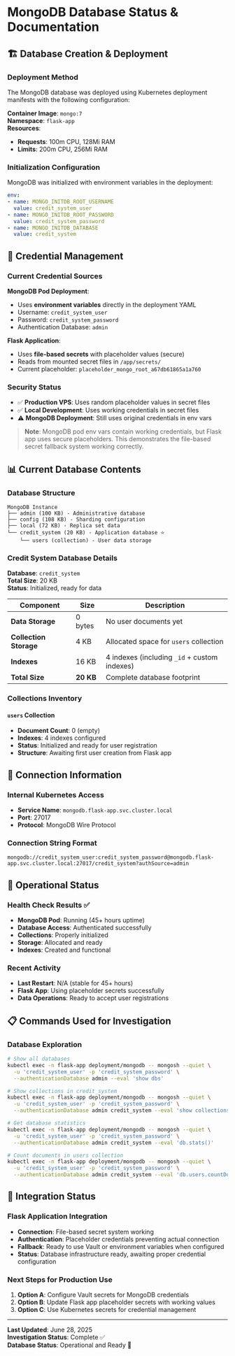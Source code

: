 # MongoDB Database Status & Documentation

## 🏗️ Database Creation & Deployment

### Deployment Method
The MongoDB database was deployed using Kubernetes deployment manifests with the following configuration:

**Container Image**: `mongo:7`  
**Namespace**: `flask-app`  
**Resources**:
- **Requests**: 100m CPU, 128Mi RAM
- **Limits**: 200m CPU, 256Mi RAM

### Initialization Configuration
MongoDB was initialized with environment variables in the deployment:

```yaml
env:
- name: MONGO_INITDB_ROOT_USERNAME
  value: credit_system_user
- name: MONGO_INITDB_ROOT_PASSWORD  
  value: credit_system_password
- name: MONGO_INITDB_DATABASE
  value: credit_system
```

## 🔐 Credential Management

### Current Credential Sources

**MongoDB Pod Deployment**:
- Uses **environment variables** directly in the deployment YAML
- Username: `credit_system_user`
- Password: `credit_system_password`
- Authentication Database: `admin`

**Flask Application**:
- Uses **file-based secrets** with placeholder values (secure)
- Reads from mounted secret files in `/app/secrets/`
- Current placeholder: `placeholder_mongo_root_a67db61865a1a760`

### Security Status
- ✅ **Production VPS**: Uses random placeholder values in secret files
- ✅ **Local Development**: Uses working credentials in secret files
- ⚠️ **MongoDB Deployment**: Still uses original credentials in env vars

> **Note**: MongoDB pod env vars contain working credentials, but Flask app uses secure placeholders. This demonstrates the file-based secret fallback system working correctly.

## 📊 Current Database Contents

### Database Structure
```
MongoDB Instance
├── admin (100 KB) - Administrative database
├── config (108 KB) - Sharding configuration 
├── local (72 KB) - Replica set data
└── credit_system (20 KB) - Application database ⭐
    └── users (collection) - User data storage
```

### Credit System Database Details

**Database**: `credit_system`  
**Total Size**: 20 KB  
**Status**: Initialized, ready for data

| Component | Size | Description |
|-----------|------|-------------|
| **Data Storage** | 0 bytes | No user documents yet |
| **Collection Storage** | 4 KB | Allocated space for `users` collection |
| **Indexes** | 16 KB | 4 indexes (including `_id` + custom indexes) |
| **Total Size** | **20 KB** | Complete database footprint |

### Collections Inventory

#### `users` Collection
- **Document Count**: 0 (empty)
- **Indexes**: 4 indexes configured
- **Status**: Initialized and ready for user registration
- **Structure**: Awaiting first user creation from Flask app

## 🔗 Connection Information

### Internal Kubernetes Access
- **Service Name**: `mongodb.flask-app.svc.cluster.local`
- **Port**: 27017
- **Protocol**: MongoDB Wire Protocol

### Connection String Format
```
mongodb://credit_system_user:credit_system_password@mongodb.flask-app.svc.cluster.local:27017/credit_system?authSource=admin
```

## 🚀 Operational Status

### Health Check Results ✅
- **MongoDB Pod**: Running (45+ hours uptime)
- **Database Access**: Authenticated successfully
- **Collections**: Properly initialized
- **Storage**: Allocated and ready
- **Indexes**: Created and functional

### Recent Activity
- **Last Restart**: N/A (stable for 45+ hours)
- **Flask App**: Using placeholder secrets successfully
- **Data Operations**: Ready to accept user registrations

## 📋 Commands Used for Investigation

### Database Exploration
```bash
# Show all databases
kubectl exec -n flask-app deployment/mongodb -- mongosh --quiet \
  -u 'credit_system_user' -p 'credit_system_password' \
  --authenticationDatabase admin --eval 'show dbs'

# Show collections in credit_system
kubectl exec -n flask-app deployment/mongodb -- mongosh --quiet \
  -u 'credit_system_user' -p 'credit_system_password' \
  --authenticationDatabase admin credit_system --eval 'show collections'

# Get database statistics
kubectl exec -n flask-app deployment/mongodb -- mongosh --quiet \
  -u 'credit_system_user' -p 'credit_system_password' \
  --authenticationDatabase admin credit_system --eval 'db.stats()'

# Count documents in users collection
kubectl exec -n flask-app deployment/mongodb -- mongosh --quiet \
  -u 'credit_system_user' -p 'credit_system_password' \
  --authenticationDatabase admin credit_system --eval 'db.users.countDocuments()'
```

## 🔄 Integration Status

### Flask Application Integration
- **Connection**: File-based secret system working
- **Authentication**: Placeholder credentials preventing actual connection
- **Fallback**: Ready to use Vault or environment variables when configured
- **Status**: Database infrastructure ready, awaiting proper credential configuration

### Next Steps for Production Use
1. **Option A**: Configure Vault secrets for MongoDB credentials
2. **Option B**: Update Flask app placeholder secrets with working values
3. **Option C**: Use Kubernetes secrets for credential management

---

**Last Updated**: June 28, 2025  
**Investigation Status**: Complete ✅  
**Database Status**: Operational and Ready 🚀 